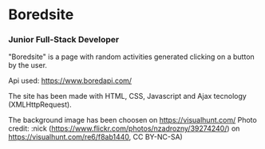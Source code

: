 <h1>Boredsite</h1>

<h3>Junior Full-Stack Developer</h3>

"Boredsite" is a page with random activities generated clicking on a button by the user.

Api used: https://www.boredapi.com/

The site has been made with HTML, CSS, Javascript and Ajax tecnology (XMLHttpRequest). 

The background image has been choosen on https://visualhunt.com/
Photo credit: :nick (https://www.flickr.com/photos/nzadrozny/39274240/) on https://visualhunt.com/re6/f8ab1440, CC BY-NC-SA)

